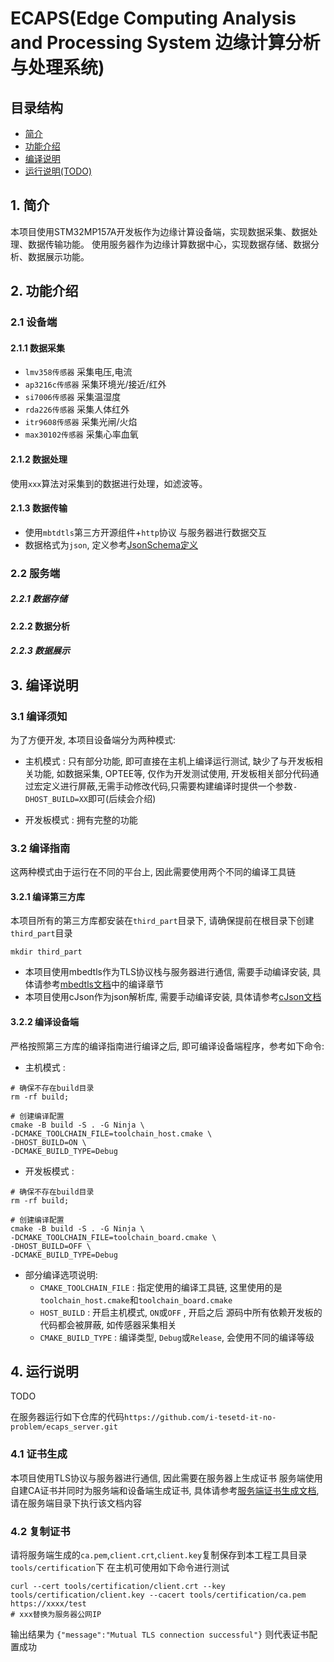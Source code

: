 # ECAPS(Edge Computing Analysis and Processing System 边缘计算分析与处理系统)

## 目录结构
- [简介](#1-简介)
- [功能介绍](#2-功能介绍)
- [编译说明](#3-编译说明)
- [运行说明(TODO)](#4-运行说明)

## 1. 简介
本项目使用STM32MP157A开发板作为边缘计算设备端，实现数据采集、数据处理、数据传输功能。
使用服务器作为边缘计算数据中心，实现数据存储、数据分析、数据展示功能。

## 2. 功能介绍
### 2.1 设备端
#### 2.1.1 数据采集
- `lmv358传感器` 采集电压,电流
- `ap3216c传感器` 采集环境光/接近/红外
- `si7006传感器` 采集温湿度
- `rda226传感器` 采集人体红外
- `itr9608传感器` 采集光闸/火焰
- `max30102传感器` 采集心率血氧

#### 2.1.2 数据处理
使用`xxx`算法对采集到的数据进行处理，如滤波等。

#### 2.1.3 数据传输
- 使用`mbtdtls`第三方开源组件+`http`协议 与服务器进行数据交互
- 数据格式为`json`, 定义参考[JsonSchema定义](docs_third_part/cJson/JsonSchema.json)

### 2.2 服务端
##### 2.2.1 数据存储


#### 2.2.2 数据分析

##### 2.2.3 数据展示

## 3. 编译说明

### 3.1 编译须知
为了方便开发, 本项目设备端分为两种模式:
- 主机模式 : 只有部分功能, 即可直接在主机上编译运行测试, 缺少了与开发板相关功能, 如数据采集, OPTEE等, 仅作为开发测试使用, 开发板相关部分代码通过宏定义进行屏蔽,无需手动修改代码,只需要构建编译时提供一个参数`-DHOST_BUILD=XX`即可(后续会介绍)

- 开发板模式 : 拥有完整的功能

### 3.2 编译指南
这两种模式由于运行在不同的平台上, 因此需要使用两个不同的编译工具链

#### 3.2.1 编译第三方库
本项目所有的第三方库都安装在`third_part`目录下, 请确保提前在根目录下创建`third_part`目录
```shell
mkdir third_part
```

- 本项目使用mbedtls作为TLS协议栈与服务器进行通信, 需要手动编译安装, 具体请参考[mbedtls文档](docs_third_part/mbedtls/README.md)中的编译章节
- 本项目使用cJson作为json解析库, 需要手动编译安装, 具体请参考[cJson文档](docs_third_part/cJson/README.md)

#### 3.2.2 编译设备端
严格按照第三方库的编译指南进行编译之后, 即可编译设备端程序，参考如下命令:
- 主机模式 : 
```shell
# 确保不存在build目录
rm -rf build;

# 创建编译配置
cmake -B build -S . -G Ninja \
-DCMAKE_TOOLCHAIN_FILE=toolchain_host.cmake \
-DHOST_BUILD=ON \
-DCMAKE_BUILD_TYPE=Debug
```
- 开发板模式 : 
```shell
# 确保不存在build目录
rm -rf build;

# 创建编译配置
cmake -B build -S . -G Ninja \
-DCMAKE_TOOLCHAIN_FILE=toolchain_board.cmake \
-DHOST_BUILD=OFF \
-DCMAKE_BUILD_TYPE=Debug
```

- 部分编译选项说明:
    - `CMAKE_TOOLCHAIN_FILE` : 指定使用的编译工具链, 这里使用的是`toolchain_host.cmake`和`toolchain_board.cmake`
    - `HOST_BUILD` : 开启主机模式, `ON`或`OFF` , 开启之后 源码中所有依赖开发板的代码都会被屏蔽, 如传感器采集相关
    - `CMAKE_BUILD_TYPE` : 编译类型, `Debug`或`Release`, 会使用不同的编译等级

## 4. 运行说明
TODO

在服务器运行如下仓库的代码`https://github.com/i-tesetd-it-no-problem/ecaps_server.git`

### 4.1 证书生成
本项目使用TLS协议与服务器进行通信, 因此需要在服务器上生成证书
服务端使用自建CA证书并同时为服务端和设备端生成证书, 具体请参考[服务端证书生成文档](docs_third_part/mbedtls/cert.md),请在服务端目录下执行该文档内容

### 4.2 复制证书
请将服务端生成的`ca.pem`,`client.crt`,`client.key`复制保存到本工程工具目录`tools/certification`下
在主机可使用如下命令进行测试
```shell
curl --cert tools/certification/client.crt --key tools/certification/client.key --cacert tools/certification/ca.pem https://xxxx/test
# xxx替换为服务器公网IP
```

输出结果为 `{"message":"Mutual TLS connection successful"}` 则代表证书配置成功